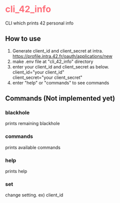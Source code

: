# <span style="color: rgb(255, 111, 122)"> cli_42_info </span>
CLI which prints 42 personal info

## How to use
1. Generate client_id and client_secret at intra.\
https://profile.intra.42.fr/oauth/applications/new 
2. make .env file at "cli_42_info" directory
3. enter your client_id and client_secret as below. \
	client_id="your client_id" \
	client_secret="your client_secret"
4. enter "help" or "commands" to see commands

## Commands (Not implemented yet)
### blackhole
prints remaining blackhole
### commands
prints available commands
### help
prints help
### set
change setting. ex) client_id
